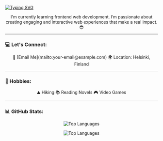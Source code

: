 
  [![Typing SVG](https://readme-typing-svg.demolab.com/?lines=Welcome,+I'm+Mahfuz+Shihab;A+Crazy+Fullstack+Webdeveloper)](https://git.io/typing-svg)


<p align="center">
  I'm currently learning frontend web development.  
  I’m passionate about creating engaging and interactive web experiences that make a real impact. 😎
</p>

---

### 💻 Let's Connect:

<p align="center">
  📩 [Email Me](mailto:your-email@example.com)  
  🌍 Location: Helsinki, Finland
</p>

---

### 🤘 Hobbies:

<p align="center">
  ⛰️ Hiking  
  📚 Reading Novels  
  🎮 Video Games
</p>

---

### 📊 GitHub Stats:

<p align="center">
  <img src="https://github-readme-stats.vercel.app/api/top-langs/?username=Mahfuzshihab&theme=dark&hide_border=true&include_all_commits=false&count_private=false&layout=compact" alt="Top Languages"/>
</p>

<p align="center">
  <img src="https://github-readme-stats.vercel.app/api/top-langs/?username=Mahfuzshihab&theme=radical&hide_border=true&count_private=true&layout=compact" alt="Top Languages"/>
</p>

